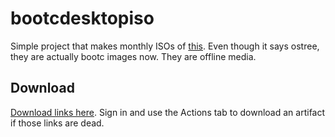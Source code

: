 # bootcdesktopiso

Simple project that makes monthly ISOs of [this](https://gitlab.com/fedora/ostree/ci-test). Even though it says ostree, they are actually bootc images now. They are offline media.

## Download

[Download links here](https://nightly.link/charles8191/bootcdesktopiso/workflows/isos/main?preview). Sign in and use the Actions tab to download an artifact if those links are dead.
